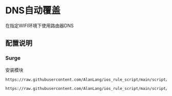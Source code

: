# DNS自动覆盖
在指定WIFI环境下使用路由器DNS

## 配置说明
### Surge
安装模块
```
https://raw.githubusercontent.com/AlanLang/ios_rule_script/main/script/dnsOverwrite/dnsAutoChange.sgmodule
```
```
https://raw.githubusercontent.com/AlanLang/ios_rule_script/main/script/dnsOverwrite/dnsOverwrite.sgmodule
```